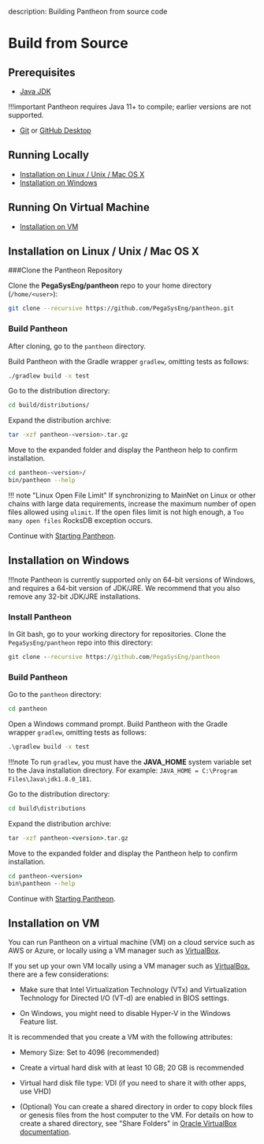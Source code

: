 description: Building Pantheon from source code
<!--- END of page meta data -->

# Build from Source

## Prerequisites

* [Java JDK](http://www.oracle.com/technetwork/java/javase/downloads/index.html)

!!!important
    Pantheon requires Java 11+ to compile; earlier versions are not supported.

* [Git](https://git-scm.com/downloads) or [GitHub Desktop](https://desktop.github.com/)

## Running Locally

* [Installation on Linux / Unix / Mac OS X](#installation-on-linux-unix-mac-os-x)
* [Installation on Windows](#installation-on-windows)

## Running On Virtual Machine

* [Installation on VM](#installation-on-vm)


## Installation on Linux / Unix / Mac OS X

###Clone the Pantheon Repository

Clone the **PegaSysEng/pantheon** repo to your home directory (`/home/<user>`):

```bash
git clone --recursive https://github.com/PegaSysEng/pantheon.git
```

### Build Pantheon

After cloning, go to the `pantheon` directory.

Build Pantheon with the Gradle wrapper `gradlew`, omitting tests as follows:

```bash
./gradlew build -x test
```

Go to the distribution directory: 
```bash
cd build/distributions/
```

Expand the distribution archive: 
```bash
tar -xzf pantheon-<version>.tar.gz
```

Move to the expanded folder and display the Pantheon help to confirm installation. 
````bash
cd pantheon-<version>/
bin/pantheon --help
````

!!! note "Linux Open File Limit"
    If synchronizing to MainNet on Linux  or other chains with large data requirements, increase the 
    maximum number of open files allowed using `ulimit`. If the open files limit is not high enough,
    a `Too many open files` RocksDB exception occurs. 

Continue with [Starting Pantheon](../Getting-Started/Starting-Pantheon.md).


## Installation on Windows

!!!note
    Pantheon is currently supported only on 64-bit versions of Windows, and requires a 64-bit version
    of JDK/JRE. We recommend that you also remove any 32-bit JDK/JRE installations.

### Install Pantheon

In Git bash, go to your working directory for repositories. Clone the `PegaSysEng/pantheon` repo 
into this directory:

```bat
git clone --recursive https://github.com/PegaSysEng/pantheon
```

### Build Pantheon

Go to the `pantheon` directory:

```bat
cd pantheon
```

Open a Windows command prompt. Build Pantheon with the Gradle wrapper `gradlew`, omitting tests as 
follows:

```bat
.\gradlew build -x test
```

!!!note
    To run `gradlew`, you must have the **JAVA_HOME** system variable set to the Java installation 
    directory.
    For example: `JAVA_HOME = C:\Program Files\Java\jdk1.8.0_181`.

Go to the distribution directory: 
```bat
cd build\distributions
```

Expand the distribution archive: 
```bat
tar -xzf pantheon-<version>.tar.gz
```

Move to the expanded folder and display the Pantheon help to confirm installation. 
```bat
cd pantheon-<version>
bin\pantheon --help
```

Continue with [Starting Pantheon](../Getting-Started/Starting-Pantheon.md).


## Installation on VM

You can run Pantheon on a virtual machine (VM) on a cloud service such as AWS or Azure, or locally
using a VM manager such as [VirtualBox](https://www.virtualbox.org/).

If you set up your own VM locally using a VM manager such as [VirtualBox](https://www.virtualbox.org/),
there are a few considerations:

* Make sure that Intel Virtualization Technology (VTx) and Virtualization Technology for Directed
I/O (VT-d) are enabled in BIOS settings.

* On Windows, you might need to disable Hyper-V in the Windows Feature list.

It is recommended that you create a VM with the following attributes:

* Memory Size: Set to 4096 (recommended)

* Create a virtual hard disk with at least 10 GB; 20 GB is recommended

* Virtual hard disk file type: VDI (if you need to share it with other apps, use VHD)

* (Optional) You can create a shared directory in order to copy block files or genesis files from 
the host computer to the VM. For details on how to create a shared directory, see "Share Folders" in
[Oracle VirtualBox documentation](https://www.virtualbox.org/manual/UserManual.html#sharedfolders).